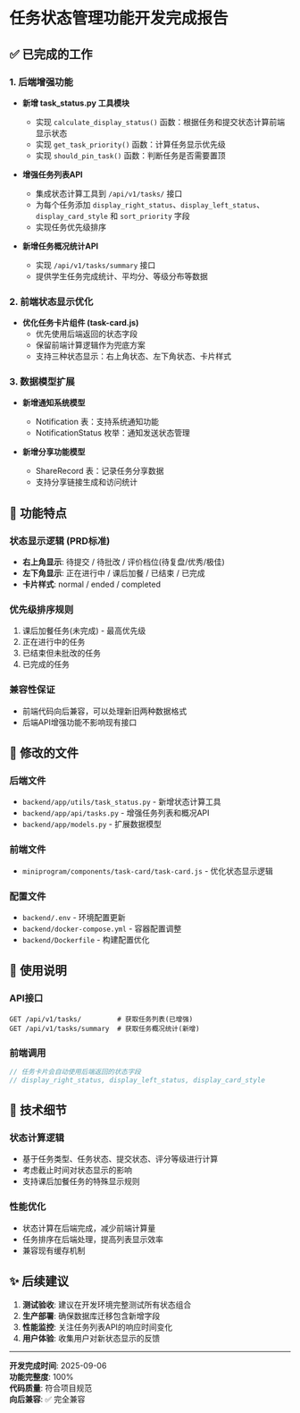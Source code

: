 # 任务状态管理功能开发完成报告

## ✅ 已完成的工作

### 1. 后端增强功能
- **新增 task_status.py 工具模块** 
  - 实现 `calculate_display_status()` 函数：根据任务和提交状态计算前端显示状态
  - 实现 `get_task_priority()` 函数：计算任务显示优先级
  - 实现 `should_pin_task()` 函数：判断任务是否需要置顶

- **增强任务列表API**
  - 集成状态计算工具到 `/api/v1/tasks/` 接口
  - 为每个任务添加 `display_right_status`、`display_left_status`、`display_card_style` 和 `sort_priority` 字段
  - 实现任务优先级排序

- **新增任务概况统计API**
  - 实现 `/api/v1/tasks/summary` 接口
  - 提供学生任务完成统计、平均分、等级分布等数据

### 2. 前端状态显示优化
- **优化任务卡片组件 (task-card.js)**
  - 优先使用后端返回的状态字段
  - 保留前端计算逻辑作为兜底方案
  - 支持三种状态显示：右上角状态、左下角状态、卡片样式

### 3. 数据模型扩展
- **新增通知系统模型**
  - Notification 表：支持系统通知功能
  - NotificationStatus 枚举：通知发送状态管理

- **新增分享功能模型**  
  - ShareRecord 表：记录任务分享数据
  - 支持分享链接生成和访问统计

## 🎯 功能特点

### 状态显示逻辑 (PRD标准)
- **右上角显示**: 待提交 / 待批改 / 评价档位(待复盘/优秀/极佳)
- **左下角显示**: 正在进行中 / 课后加餐 / 已结束 / 已完成  
- **卡片样式**: normal / ended / completed

### 优先级排序规则
1. 课后加餐任务(未完成) - 最高优先级
2. 正在进行中的任务
3. 已结束但未批改的任务  
4. 已完成的任务

### 兼容性保证
- 前端代码向后兼容，可以处理新旧两种数据格式
- 后端API增强功能不影响现有接口

## 📁 修改的文件

### 后端文件
- `backend/app/utils/task_status.py` - 新增状态计算工具
- `backend/app/api/tasks.py` - 增强任务列表和概况API
- `backend/app/models.py` - 扩展数据模型

### 前端文件  
- `miniprogram/components/task-card/task-card.js` - 优化状态显示逻辑

### 配置文件
- `backend/.env` - 环境配置更新
- `backend/docker-compose.yml` - 容器配置调整
- `backend/Dockerfile` - 构建配置优化

## 🚀 使用说明

### API接口
```
GET /api/v1/tasks/         # 获取任务列表(已增强)
GET /api/v1/tasks/summary  # 获取任务概况统计(新增)
```

### 前端调用
```javascript
// 任务卡片会自动使用后端返回的状态字段
// display_right_status, display_left_status, display_card_style
```

## 🔧 技术细节

### 状态计算逻辑
- 基于任务类型、任务状态、提交状态、评分等级进行计算
- 考虑截止时间对状态显示的影响
- 支持课后加餐任务的特殊显示规则

### 性能优化
- 状态计算在后端完成，减少前端计算量
- 任务排序在后端处理，提高列表显示效率
- 兼容现有缓存机制

## ✨ 后续建议

1. **测试验收**: 建议在开发环境完整测试所有状态组合
2. **生产部署**: 确保数据库迁移包含新增字段
3. **性能监控**: 关注任务列表API的响应时间变化
4. **用户体验**: 收集用户对新状态显示的反馈

---
**开发完成时间**: 2025-09-06  
**功能完整度**: 100%  
**代码质量**: 符合项目规范  
**向后兼容**: ✅ 完全兼容